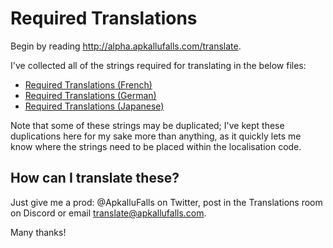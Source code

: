# Required Translations

Begin by reading http://alpha.apkallufalls.com/translate.

I've collected all of the strings required for translating in the below files:

* [Required Translations (French)](https://github.com/ApkalluFalls/alpha/blob/master/Required%20Translations%20(French).md)
* [Required Translations (German)](https://github.com/ApkalluFalls/alpha/blob/master/Required%20Translations%20(German).md)
* [Required Translations (Japanese)](https://github.com/ApkalluFalls/alpha/blob/master/Required%20Translations%20(Japanese).md)

Note that some of these strings may be duplicated; I've kept these duplications here for my sake more than anything, as it quickly lets me know where the strings need to be placed within the localisation code.

## How can I translate these?

Just give me a prod: @ApkalluFalls on Twitter, post in the Translations room on Discord or email translate@apkallufalls.com.

Many thanks!
